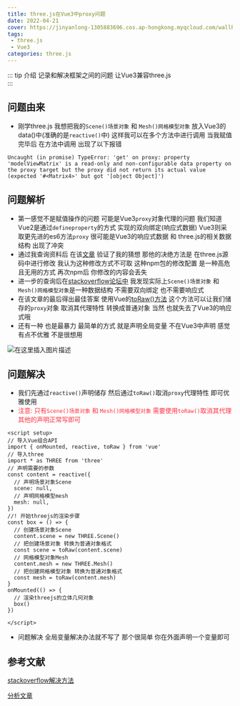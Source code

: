 ```yaml
---
title: three.js在Vue3中proxy问题
date: 2022-04-21
cover: https://jinyanlong-1305883696.cos.ap-hongkong.myqcloud.com/wallhaven-k7g117.jpg
tags:
 - three.js
 - Vue3
categories: three.js
---
```


::: tip 介绍
记录和解决框架之间的问题 让Vue3兼容three.js<br>
:::

<!-- more -->

## 问题由来

* 刚学three.js 我想把我的`Scene()场景对象` 和 `Mesh()网格模型对象` 放入Vue3的data()中(准确的是`reactive()`中) 这样我可以在多个方法中进行调用 当我赋值完毕后 在方法中调用 出现了以下报错

```
Uncaught (in promise) TypeError: 'get' on proxy: property 'modelViewMatrix' is a read-only and non-configurable data property on the proxy target but the proxy did not return its actual value (expected '#<Matrix4>' but got '[object Object]')
```

## 问题解析

* 第一感觉不是赋值操作的问题 可能是Vue3`proxy`对象代理的问题 我们知道Vue2是通过`defineproperty`的方式 实现的双向绑定(响应式数据) Vue3则采取更先进的es6方法`proxy` 很可能是Vue3的响应式数据 和 three.js的相关数据结构 出现了冲突
* 通过我查询资料后 在该[文章](https://cdmana.com/2022/03/202203041738342602.html) 验证了我的猜想 那他的决绝方法是 在three.js源码中进行修改 我认为这种修改方式不可取 这种npm包的修改配置 是一种高危且无用的方式 再次npm后 你修改的内容会丢失
* 进一步的查询后在[stackoverflow论坛中](https://stackoverflow.com/questions/65693108/threejs-component-working-in-vuejs-2-but-not-3#comment116149963_65693108) 我发现实际上`Scene()场景对象` 和 `Mesh()网格模型对象`是一种数据结构 不需要双向绑定 也不需要响应式 
* 在该文章的最后得出最佳答案 使用Vue的[toRaw()方法](https://staging-cn.vuejs.org/api/reactivity-advanced.html#toraw)  这个方法可以让我们储存的`proxy`对象 取消其代理特性 转换成普通对象 当然 也就失去了Vue3的响应式哦
* 还有一种 也是最暴力 最简单的方式 就是声明全局变量 不在Vue3中声明 感觉有点不优雅 不是很想用

![在这里插入图片描述](https://jinyanlong-1305883696.cos.ap-hongkong.myqcloud.com/ca4567224a4548528842b6fd1a0c8633.png)

## 问题解决

* 我们先通过`reactive()`声明储存 然后通过`toRaw()`取消`proxy`代理特性 即可优雅使用
* <font color =ff3040>注意: 只有`Scene()场景对象` 和 `Mesh()网格模型对象` 需要使用`toRaw()`取消其代理 其他的声明正常写即可</font>

```vue
<script setup>
// 导入Vue组合API
import { onMounted, reactive, toRaw } from 'vue'
// 导入three
import * as THREE from 'three'
// 声明需要的参数
const content = reactive({
  // 声明场景对象Scene
  scene: null,
  // 声明网格模型mesh
  mesh: null,
})
//! 开始threejs的渲染步骤
const box = () => {
  // 创建场景对象Scene
  content.scene = new THREE.Scene()
  // 把创建场景对象 转换为普通对象格式
  const scene = toRaw(content.scene)
  // 网格模型对象Mesh
  content.mesh = new THREE.Mesh()
  // 把创建网格模型对象 转换为普通对象格式
  const mesh = toRaw(content.mesh)
}
onMounted(() => {
  // 渲染threejs的立体几何对象
  box()
})

</script>
```

* 问题解决 全局变量解决办法就不写了 那个很简单 你在外面声明一个变量即可

## 参考文献

[stackoverflow解决方法](https://stackoverflow.com/questions/65693108/threejs-component-working-in-vuejs-2-but-not-3#comment116149963_65693108)

[分析文章](https://cdmana.com/2022/03/202203041738342602.html)
